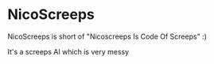 # NicoScreeps

NicoScreeps is short of "Nicoscreeps Is Code Of Screeps" :)

It's a screeps AI which is very messy
